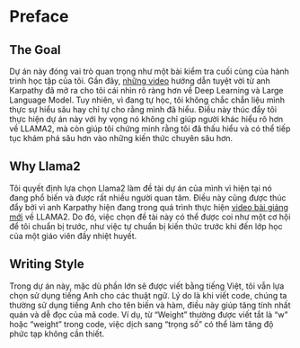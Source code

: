 # Preface

<!-- WARNING: THIS FILE WAS AUTOGENERATED! DO NOT EDIT! -->

## The Goal

Dự án này đóng vai trò quan trọng như một bài kiểm tra cuối cùng của
hành trình học tập của tôi. Gần đây, [những
video](https://www.youtube.com/watch?v=VMj-3S1tku0&list=PLAqhIrjkxbuWI23v9cThsA9GvCAUhRvKZ)
hướng dẫn tuyệt vời từ anh Karpathy đã mở ra cho tôi cái nhìn rõ ràng
hơn về Deep Learning và Large Language Model. Tuy nhiên, vì đang tự học,
tôi không chắc chắn liệu mình thực sự hiểu sâu hay chỉ tự cho rằng mình
đã hiểu. Điều này thúc đẩy tôi thực hiện dự án này với hy vọng nó không
chỉ giúp người khác hiểu rõ hơn về LLAMA2, mà còn giúp tôi chứng minh
rằng tôi đã thấu hiểu và có thể tiếp tục khám phá sâu hơn vào những kiến
thức chuyên sâu hơn.

## Why Llama2

Tôi quyết định lựa chọn Llama2 làm đề tài dự án của mình vì hiện tại nó
đang phổ biến và được rất nhiều người quan tâm. Điều này cũng được thúc
đẩy bởi vì anh Karpathy hiện đang trong quá trình thực hiện [video bài
giảng mới](https://github.com/karpathy/llama2.c) về LLAMA2. Do đó, việc
chọn đề tài này có thể được coi như một cơ hội để tôi chuẩn bị trước,
như việc tự chuẩn bị kiến thức trước khi đến lớp học của một giáo viên
đầy nhiệt huyết.

## Writing Style

Trong dự án này, mặc dù phần lớn sẽ được viết bằng tiếng Việt, tôi vẫn
lựa chọn sử dụng tiếng Anh cho các thuật ngữ. Lý do là khi viết code,
chúng ta thường sử dụng tiếng Anh cho tên biến và hàm, điều này giúp
tăng tính nhất quán và dễ đọc của mã code. Ví dụ, từ “Weight” thường
được viết tắt là “w” hoặc “weight” trong code, việc dịch sang “trọng số”
có thể làm tăng độ phức tạp không cần thiết.
